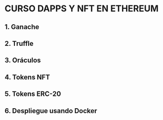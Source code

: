 # CURSO DAPPS Y NFT EN ETHEREUM
## 1. Ganache
## 2. Truffle
## 3. Oráculos
## 4. Tokens NFT
## 5. Tokens ERC-20
## 6. Despliegue usando Docker